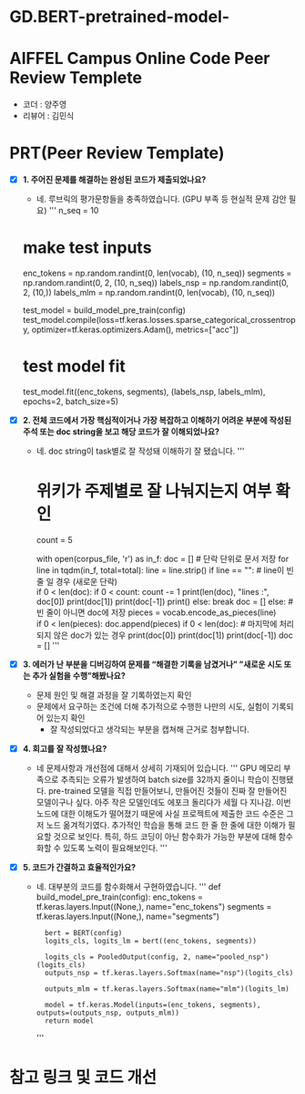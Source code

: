 # GD.BERT-pretrained-model-
# AIFFEL Campus Online Code Peer Review Templete
- 코더 : 양주영
- 리뷰어 : 김민식


# PRT(Peer Review Template)
- [X]  **1. 주어진 문제를 해결하는 완성된 코드가 제출되었나요?**
    - 네. 루브릭의 평가문항들을 충족하였습니다. (GPU 부족 등 현실적 문제 감안 필요)
    '''
    n_seq = 10

    # make test inputs
    enc_tokens = np.random.randint(0, len(vocab), (10, n_seq))
    segments = np.random.randint(0, 2, (10, n_seq))
    labels_nsp = np.random.randint(0, 2, (10,))
    labels_mlm = np.random.randint(0, len(vocab), (10, n_seq))
    
    test_model = build_model_pre_train(config)
    test_model.compile(loss=tf.keras.losses.sparse_categorical_crossentropy, optimizer=tf.keras.optimizers.Adam(),         metrics=["acc"])
    
    # test model fit
    test_model.fit((enc_tokens, segments), (labels_nsp, labels_mlm), epochs=2, batch_size=5)

- [X]  **2. 전체 코드에서 가장 핵심적이거나 가장 복잡하고 이해하기 어려운 부분에 작성된 
  주석 또는 doc string을 보고 해당 코드가 잘 이해되었나요?**
    - 네. doc string이 task별로 잘 작성돼 이해하기 잘 됐습니다.
    '''
        # 위키가 주제별로 잘 나눠지는지 여부 확인
        count = 5
        
        with open(corpus_file, 'r') as in_f:
            doc = []  # 단락 단위로 문서 저장
            for line in tqdm(in_f, total=total):
                line = line.strip()
                if line == "":  # line이 빈줄 일 경우 (새로운 단락)  
                    if 0 < len(doc):
                        if 0 < count:
                            count -= 1
                            print(len(doc), "lines :", doc[0])
                            print(doc[1])
                            print(doc[-1])
                            print()
                        else:
                            break
                        doc = []
                else:  # 빈 줄이 아니면 doc에 저장
                    pieces = vocab.encode_as_pieces(line)    
                    if 0 < len(pieces):
                        doc.append(pieces)
            if 0 < len(doc):  # 마지막에 처리되지 않은 doc가 있는 경우
                print(doc[0])
                print(doc[1])
                print(doc[-1])
                doc = []
    '''
  
- [X]  **3. 에러가 난 부분을 디버깅하여 문제를 “해결한 기록을 남겼거나” 
  ”새로운 시도 또는 추가 실험을 수행”해봤나요?**
    - 문제 원인 및 해결 과정을 잘 기록하였는지 확인
    - 문제에서 요구하는 조건에 더해 추가적으로 수행한 나만의 시도, 
      실험이 기록되어 있는지 확인
        - 잘 작성되었다고 생각되는 부분을 캡쳐해 근거로 첨부합니다.
  
- [X]  **4. 회고를 잘 작성했나요?**
    - 네 문제사항과 개선점에 대해서 상세히 기재되어 있습니다.
      '''
        GPU 메모리 부족으로 추측되는 오류가 발생하여 batch size를 32까지 줄이니 학습이 진행됐다.
        pre-trained 모델을 직접 만들어보니, 만들어진 것들이 진짜 잘 만들어진 모델이구나 싶다.
        아주 작은 모델인데도 에포크 돌리다가 세월 다 지나감.
        이번 노드에 대한 이해도가 떨어졌기 때문에 사실 프로젝트에 제출한 코드 수준은 그저 노드 옮겨적기였다.
        추가적인 학습을 통해 코드 한 줄 한 줄에 대한 이해가 필요할 것으로 보인다.
        특히, 하드 코딩이 아닌 함수화가 가능한 부분에 대해 함수화할 수 있도록 노력이 필요해보인다.
      '''
    
- [X]  **5. 코드가 간결하고 효율적인가요?**
    - 네. 대부분의 코드를 함수화해서 구현하였습니다.
      '''
        def build_model_pre_train(config):
            enc_tokens = tf.keras.layers.Input((None,), name="enc_tokens")
            segments = tf.keras.layers.Input((None,), name="segments")
        
            bert = BERT(config)
            logits_cls, logits_lm = bert((enc_tokens, segments))
        
            logits_cls = PooledOutput(config, 2, name="pooled_nsp")(logits_cls)
            outputs_nsp = tf.keras.layers.Softmax(name="nsp")(logits_cls)
        
            outputs_mlm = tf.keras.layers.Softmax(name="mlm")(logits_lm)
        
            model = tf.keras.Model(inputs=(enc_tokens, segments), outputs=(outputs_nsp, outputs_mlm))
            return model
      '''

# 참고 링크 및 코드 개선
```

```
